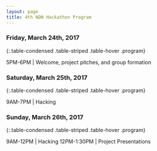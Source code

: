 ```yaml
---
layout: page
title: 4th NDN Hackathon Program
---
```



### Friday, March 24th, 2017

{:.table-condensed .table-striped .table-hover .program}

5PM-6PM | Welcome, project pitches, and group formation

### Saturday, March 25th, 2017

{:.table-condensed .table-striped .table-hover .program}

9AM-7PM | Hacking

### Sunday, March 26th, 2017

{:.table-condensed .table-striped .table-hover .program}

9AM-12PM | Hacking
12PM-1:30PM | Project Presentations



